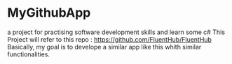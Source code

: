 # MyGithubApp
a project for practising software development skills and learn some c#
This Project will refer to this repo : https://github.com/FluentHub/FluentHub
Basically, my goal is to develope a similar app like this whith similar functionalities.
